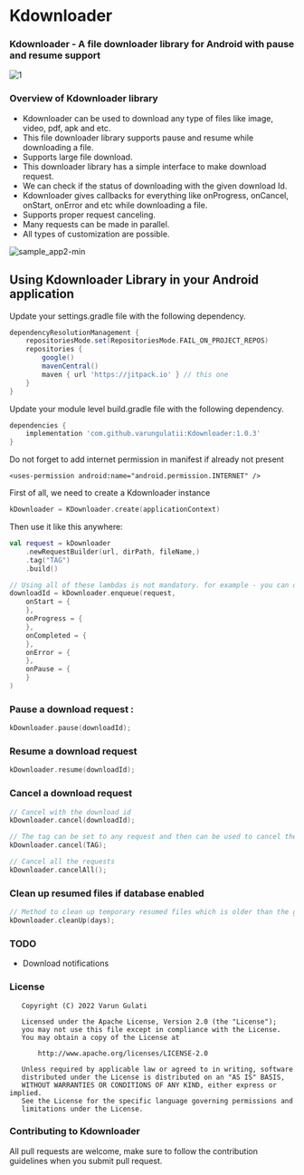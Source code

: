 # Kdownloader
### Kdownloader - A file downloader library for Android with pause and resume support

![1](https://user-images.githubusercontent.com/14194334/236659163-0d3f17a6-99ea-4b38-aec9-36ce93bb006d.png)

### Overview of Kdownloader library
* Kdownloader can be used to download any type of files like image, video, pdf, apk and etc.
* This file downloader library supports pause and resume while downloading a file.
* Supports large file download.
* This downloader library has a simple interface to make download request.
* We can check if the status of downloading with the given download Id.
* Kdownloader gives callbacks for everything like onProgress, onCancel, onStart, onError and etc while downloading a file.
* Supports proper request canceling.
* Many requests can be made in parallel.
* All types of customization are possible.

![sample_app2-min](https://user-images.githubusercontent.com/14194334/236852098-406eeb27-f036-42bf-aab4-74eb4492f4d8.png)

## Using Kdownloader Library in your Android application

Update your settings.gradle file with the following dependency.

```groovy
dependencyResolutionManagement {
    repositoriesMode.set(RepositoriesMode.FAIL_ON_PROJECT_REPOS)
    repositories {
        google()
        mavenCentral()
        maven { url 'https://jitpack.io' } // this one
    }
}
```

Update your module level build.gradle file with the following dependency.

```groovy
dependencies {
    implementation 'com.github.varungulatii:Kdownloader:1.0.3'
}
```
Do not forget to add internet permission in manifest if already not present

```
<uses-permission android:name="android.permission.INTERNET" />
```

First of all, we need to create a Kdownloader instance
```kotlin
kDownloader = KDownloader.create(applicationContext)
```

Then use it like this anywhere:

```kotlin
val request = kDownloader
    .newRequestBuilder(url, dirPath, fileName,)
    .tag("TAG")
    .build()

// Using all of these lambdas is not mandatory. for example - you can only use onStart or onProgress also
downloadId = kDownloader.enqueue(request, 
    onStart = {
    },    
    onProgress = {
    }, 
    onCompleted = {
    }, 
    onError = {
    }, 
    onPause = {
    }
)
```

### Pause a download request :

```kotlin
kDownloader.pause(downloadId);
```
### Resume a download request
```kotlin
kDownloader.resume(downloadId);
```

### Cancel a download request
```kotlin
// Cancel with the download id
kDownloader.cancel(downloadId);

// The tag can be set to any request and then can be used to cancel the request
kDownloader.cancel(TAG);

// Cancel all the requests
kDownloader.cancelAll();
```

### Clean up resumed files if database enabled
```kotlin
// Method to clean up temporary resumed files which is older than the given day
kDownloader.cleanUp(days);
```

### TODO

*  Download notifications

### License
```
   Copyright (C) 2022 Varun Gulati

   Licensed under the Apache License, Version 2.0 (the "License");
   you may not use this file except in compliance with the License.
   You may obtain a copy of the License at

       http://www.apache.org/licenses/LICENSE-2.0

   Unless required by applicable law or agreed to in writing, software
   distributed under the License is distributed on an "AS IS" BASIS,
   WITHOUT WARRANTIES OR CONDITIONS OF ANY KIND, either express or implied.
   See the License for the specific language governing permissions and
   limitations under the License.
```
   
### Contributing to Kdownloader

All pull requests are welcome, make sure to follow the contribution guidelines when you submit pull request.
